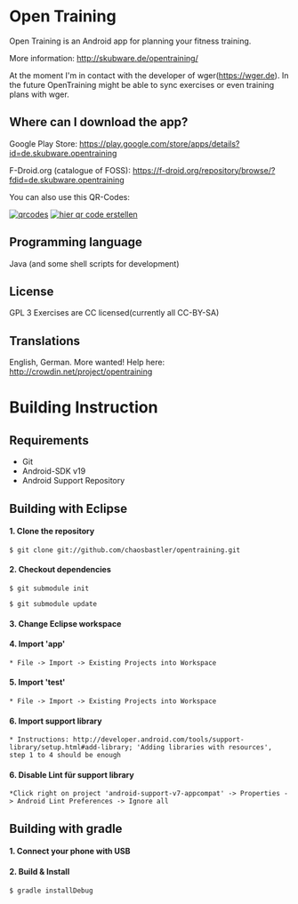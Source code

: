 Open Training
=============

Open Training is an Android app for planning your fitness training.

More information:
http://skubware.de/opentraining/

At the moment I'm in contact with the developer of wger(https://wger.de).
In the future OpenTraining might be able to sync exercises or even training plans with wger.

Where can I download the app?
-----------------------------
Google Play Store: https://play.google.com/store/apps/details?id=de.skubware.opentraining

F-Droid.org (catalogue of FOSS): https://f-droid.org/repository/browse/?fdid=de.skubware.opentraining

You can also use this QR-Codes:

<a href='http://www.qrcode-generator.de' border='0' style='cursor:default'><img src='https://chart.googleapis.com/chart?cht=qr&chl=https://play.google.com/store/apps/details?id=de.skubware.opentraining&chs=150x150&choe=UTF-8&chld=L|2' alt='qrcodes'></a>
<a href='http://www.qrcode-generator.de' border='0' style='cursor:default'><img src='https://chart.googleapis.com/chart?cht=qr&chl=https://f-droid.org/repository/browse/?fdid=de.skubware.opentraining&chs=150x150&choe=UTF-8&chld=L|2' alt='hier qr code erstellen'></a>

Programming language
--------------------
Java (and some shell scripts for development)

License
-------
GPL 3
Exercises are CC licensed(currently all CC-BY-SA)

Translations
------------
English, German. More wanted! Help here: http://crowdin.net/project/opentraining


Building Instruction
====================

Requirements
------------

  * Git
  * Android-SDK v19
  * Android Support Repository

Building with Eclipse
--------------------- 

#### 1. Clone the repository

    $ git clone git://github.com/chaosbastler/opentraining.git

#### 2. Checkout dependencies

    $ git submodule init

    $ git submodule update

#### 3. Change Eclipse workspace

#### 4. Import 'app'
    * File -> Import -> Existing Projects into Workspace
#### 5. Import 'test'
    * File -> Import -> Existing Projects into Workspace

#### 6. Import support library
    * Instructions: http://developer.android.com/tools/support-library/setup.html#add-library; 'Adding libraries with resources', step 1 to 4 should be enough

#### 6. Disable Lint für support library
    *Click right on project 'android-support-v7-appcompat' -> Properties -> Android Lint Preferences -> Ignore all


Building with gradle
--------------------

#### 1. Connect your phone with USB

#### 2. Build & Install

    $ gradle installDebug

